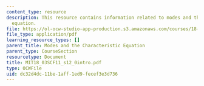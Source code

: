 ```yaml
---
content_type: resource
description: This resource contains information related to modes and the characteristic
  equation.
file: https://ol-ocw-studio-app-production.s3.amazonaws.com/courses/18-03sc-differential-equations-fall-2011/dc32d4dc11be1aff1ed9fecef3e3d736_MIT18_03SCF11_s12_0intro.pdf
file_type: application/pdf
learning_resource_types: []
parent_title: Modes and the Characteristic Equation
parent_type: CourseSection
resourcetype: Document
title: MIT18_03SCF11_s12_0intro.pdf
type: OCWFile
uid: dc32d4dc-11be-1aff-1ed9-fecef3e3d736
---
```

